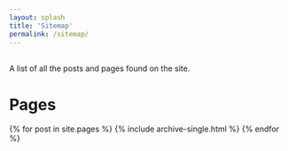 ```yaml
---
layout: splash
title: 'Sitemap'
permalink: /sitemap/
---
```


<br>
A list of all the posts and pages found on the site.

<h1>Pages</h1>
{% for post in site.pages %}
  {% include archive-single.html %}
{% endfor %}